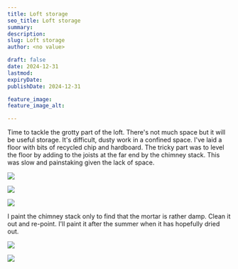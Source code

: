 ```yaml
---
title: Loft storage
seo_title: Loft storage
summary:
description:
slug: Loft storage
author: <no value>

draft: false
date: 2024-12-31
lastmod:
expiryDate:
publishDate: 2024-12-31

feature_image:
feature_image_alt:

---
```

Time to tackle the grotty part of the loft. There's not much space but it will be useful storage. 
It's difficult, dusty work in a confined space. I've laid a floor with bits of recycled chip and hardboard.
The tricky part was to level the floor by adding to the joists at the far end by the chimney stack. 
This was slow and painstaking given the lack of space. 

![](/images/1390.jpg)

![](/images/1391.jpg)

![](/images/1389.jpg)

I paint the chimney stack only to find that the mortar is rather damp. Clean it out and re-point.
I'll paint it after the summer when it has hopefully dried out.

![](/images/1412.jpg)

![](/images/8434.jpg)